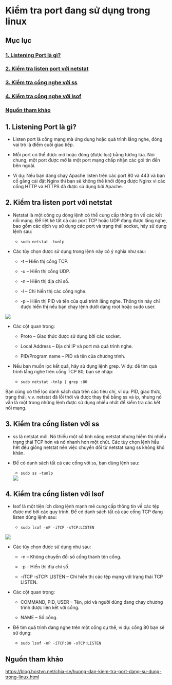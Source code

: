 # Kiểm tra port đang sử dụng trong linux

## Mục lục

### [1. Listening Port là gì?](https://github.com/phancong0897/Congphan/blob/master/Linux/Check-port-linux.md#1-listening-port-l%C3%A0-g%C3%AC-1)

### [2. Kiểm tra listen port với netstat](https://github.com/phancong0897/Congphan/blob/master/Linux/Check-port-linux.md#2-ki%E1%BB%83m-tra-listen-port-v%E1%BB%9Bi-netstat-1)

### [3. Kiểm tra cổng nghe với ss](https://github.com/phancong0897/Congphan/blob/master/Linux/Check-port-linux.md#3-ki%E1%BB%83m-tra-c%E1%BB%95ng-nghe-v%E1%BB%9Bi-ss-1)

### [4. Kiểm tra cổng nghe với lsof](https://github.com/phancong0897/Congphan/blob/master/Linux/Check-port-linux.md#4-ki%E1%BB%83m-tra-c%E1%BB%95ng-nghe-v%E1%BB%9Bi-lsof-1)

### [Nguồn tham khảo](https://github.com/phancong0897/Congphan/blob/master/Linux/Check-port-linux.md#ngu%E1%BB%93n-tham-kh%E1%BA%A3o-1)

## 1. Listening Port là gì?

- Listen port là cổng mạng mà ứng dụng hoặc quá trình lắng nghe, đóng vai trò là điểm cuối giao tiếp.

- Mỗi port có thể được mở hoặc đóng (được lọc) bằng tường lửa. Nói chung, một port được mở là một port mạng chấp nhận các gói tin đến bên ngoài.

- Ví dụ: Nếu bạn đang chạy Apache listen trên các port 80 và 443 và bạn cố gắng cài đặt Nginx thì bạn sẽ không thể khởi động được Nginx vì các cổng HTTP và HTTPS đã được sử dụng bởi Apache.

## 2. Kiểm tra listen port với netstat

- Netstat là một công cụ dòng lệnh có thể cung cấp thông tin về các kết nối mạng. Để liệt kê tất cả các port TCP hoặc UDP đang được lắng nghe, bao gồm các dịch vụ sử dụng các port và trạng thái socket, hãy sử dụng lệnh sau:

    - ` sudo netstat -tunlp `

- Các tùy chọn được sử dụng trong lệnh này có ý nghĩa như sau:

    - -t – Hiển thị cổng TCP.

    - -u – Hiển thị cổng UDP.

    - -n – Hiển thị địa chỉ số.

    - -l – Chỉ hiển thị các cổng nghe.

    - -p – Hiển thị PID và tên của quá trình lắng nghe. Thông tin này chỉ được hiển thị nếu bạn chạy lệnh dưới dạng root hoặc sudo user.

<img src="https://imgur.com/e2wSkAi.png">

- Các cột quan trọng:

    - Proto – Giao thức được sử dụng bởi các socket.

    - Local Address – Địa chỉ IP và port mà quá trình nghe.

    - PID/Program name – PID và tên của chương trình.

- Nếu bạn muốn lọc kết quả, hãy sử dụng lệnh grep. Ví dụ: để tìm quá trình lắng nghe trên cổng TCP 80, bạn sẽ nhập:

    - ` sudo netstat -tnlp | grep :80 `

Bạn cũng có thể lọc danh sách dựa trên các tiêu chí, ví dụ: PID, giao thức, trạng thái, v.v.
netstat đã lỗi thời và được thay thế bằng ss và ip, nhưng nó vẫn là một trong những lệnh được sử dụng nhiều nhất để kiểm tra các kết nối mạng.

## 3. Kiểm tra cổng listen với ss

- ss là netstat mới. Nó thiếu một số tính năng netstat nhưng hiểm thị nhiều trạng thái TCP hơn và nó nhanh hơn một chút. Các tùy chọn lệnh hầu hết đều giống netstat nên việc chuyển đổi từ netstat sang ss không khó khăn.

- Để có danh sách tất cả các cổng với ss, bạn dùng lệnh sau:

    - ` sudo ss -tunlp `

    <img src="https://imgur.com/63tH2pd.png">

## 4. Kiểm tra cổng listen với lsof
- lsof là một tiện ích dòng lệnh mạnh mẽ cung cấp thông tin về các tệp được mở bởi các quy trình. Để có danh sách tất cả các cổng TCP đang listen dùng lệnh sau:

    - ` sudo lsof -nP -iTCP -sTCP:LISTEN `

<img src="https://imgur.com/7C8HB5I.png">

- Các tùy chọn được sử dụng như sau:

    - -n – Không chuyển đổi số cổng thành tên cổng.

    - -p – Hiển thị địa chỉ số.

    - -iTCP -sTCP: LISTEN – Chỉ hiển thị các tệp mạng với trạng thái TCP LISTEN.

- Các cột quan trọng:

    - COMMAND, PID, USER – Tên, pid và người dùng đang chạy chương trình được liên kết với cổng.

    - NAME – Số cổng.

- Để tìm quá trình đang nghe trên một cổng cụ thể, ví dụ: cổng 80 bạn sẽ sử dụng:

    - ` sudo lsof -nP -iTCP:80 -sTCP:LISTEN `

## Nguồn tham khảo

https://blog.hostvn.net/chia-se/huong-dan-kiem-tra-port-dang-su-dung-trong-linux.html